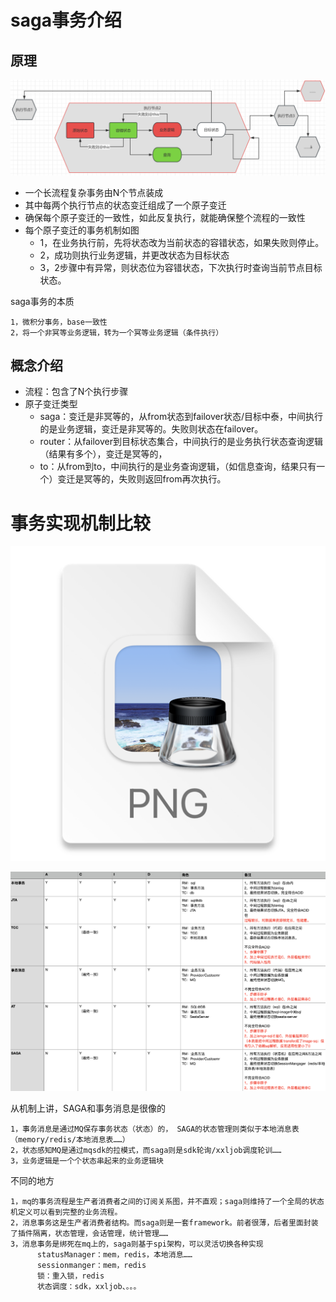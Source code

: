# saga事务介绍

## 原理
![img_22.png](img_22.png)

* 一个长流程复杂事务由N个节点装成
* 其中每两个执行节点的状态变迁组成了一个原子变迁
* 确保每个原子变迁的一致性，如此反复执行，就能确保整个流程的一致性
* 每个原子变迁的事务机制如图
  * 1，在业务执行前，先将状态改为当前状态的容错状态，如果失败则停止。
  * 2，成功则执行业务逻辑，并更改状态为目标状态
  * 3，2步骤中有异常，则状态位为容错状态，下次执行时查询当前节点目标状态。


saga事务的本质

    1，微积分事务，base一致性
    2，将一个非冥等业务逻辑，转为一个冥等业务逻辑（条件执行）


## 概念介绍

* 流程：包含了N个执行步骤
* 原子变迁类型
  * saga：变迁是非冥等的，从from状态到failover状态/目标中泰，中间执行的是业务逻辑，变迁是非冥等的。失败则状态在failover。
  * router：从failover到目标状态集合，中间执行的是业务执行状态查询逻辑（结果有多个），变迁是冥等的，
  * to：从from到to，中间执行的是业务查询逻辑，（如信息查询，结果只有一个）变迁是冥等的，失败则返回from再次执行。


# 事务实现机制比较

![img_23.png](img_23.png)

![img_25.png](img_25.png)

从机制上讲，SAGA和事务消息是很像的

    1，事务消息是通过MQ保存事务状态（状态）的， SAGA的状态管理则类似于本地消息表（memory/redis/本地消息表……）
    2，状态感知MQ是通过mqsdk的拉模式，而saga则是sdk轮询/xxljob调度轮训……
    3，业务逻辑是一个个状态串起来的业务逻辑块

不同的地方

    1，mq的事务流程是生产者消费者之间的订阅关系图，并不直观；saga则维持了一个全局的状态机定义可以看到完整的业务流程。
    2，消息事务这是生产者消费者结构。而saga则是一套framework。前者很薄，后者里面封装了插件隔离，状态管理，会话管理，统计管理……
    3，消息事务是绑死在mq上的，saga则基于spi架构，可以灵活切换各种实现
          statusManager：mem，redis，本地消息……
          sessionmanger：mem，redis
          锁：重入锁，redis
          状态调度：sdk，xxljob、。。。
  
  
    
    

